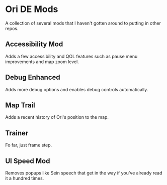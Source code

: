 # Ori DE Mods

A collection of several mods that I haven't gotten around to putting in other repos.

## Accessibility Mod

Adds a few accessibility and QOL features such as pause menu improvements and map zoom level.

## Debug Enhanced

Adds more debug options and enables debug controls automatically.

## Map Trail

Adds a recent history of Ori's position to the map.

## Trainer

Fo far, just frame step.

## UI Speed Mod

Removes popups like Sein speech that get in the way if you've already read it a hundred times.
